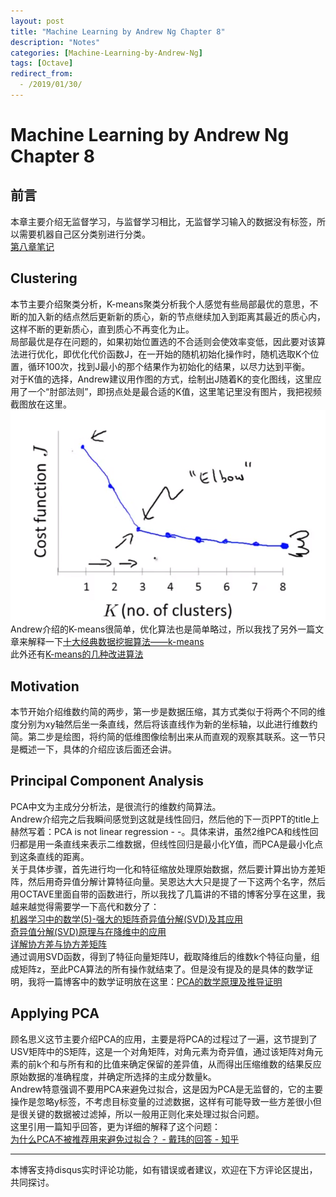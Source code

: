 ```yaml
---
layout: post
title: "Machine Learning by Andrew Ng Chapter 8"
description: "Notes"
categories: [Machine-Learning-by-Andrew-Ng]
tags: [Octave]
redirect_from:
  - /2019/01/30/
---
```

# Machine Learning by Andrew Ng Chapter 8
 
## 前言  
本章主要介绍无监督学习，与监督学习相比，无监督学习输入的数据没有标签，所以需要机器自己区分类别进行分类。  
[第八章笔记](https://www.coursera.org/learn/machine-learning/resources/kGWsY)  

## Clustering  
本节主要介绍聚类分析，K-means聚类分析我个人感觉有些局部最优的意思，不断的加入新的结点然后更新新的质心，新的节点继续加入到距离其最近的质心内，这样不断的更新质心，直到质心不再变化为止。  
局部最优是存在问题的，如果初始位置选的不合适则会使效率变低，因此要对该算法进行优化，即优化代价函数J，在一开始的随机初始化操作时，随机选取K个位置，循环100次，找到J最小的那个结果作为初始化的结果，以尽力达到平衡。  
对于K值的选择，Andrew建议用作图的方式，绘制出J随着K的变化图线，这里应用了一个“肘部法则”，即拐点处是最合适的K值，这里笔记里没有图片，我把视频截图放在这里。  
![avatar-w120](/images/QQ截图20190131093252.png "Elbow method")  
Andrew介绍的K-means很简单，优化算法也是简单略过，所以我找了另外一篇文章来解释一下[十大经典数据挖掘算法——k-means](http://www.cnblogs.com/en-heng/p/5173704.html)  
此外还有[K-means的几种改进算法](https://www.cnblogs.com/yixuan-xu/p/6272208.html)  

## Motivation  
本节开始介绍维数约简的两步，第一步是数据压缩，其方式类似于将两个不同的维度分别为xy轴然后坐一条直线，然后将该直线作为新的坐标轴，以此进行维数约简。第二步是绘图，将约简的低维图像绘制出来从而直观的观察其联系。这一节只是概述一下，具体的介绍应该后面还会讲。  

## Principal Component Analysis  
PCA中文为主成分分析法，是很流行的维数约简算法。  
Andrew介绍完之后我瞬间感觉到这就是线性回归，然后他的下一页PPT的title上赫然写着：PCA is not linear regression - -。具体来讲，虽然2维PCA和线性回归都是用一条直线来表示二维数据，但线性回归是最小化Y值，而PCA是最小化点到这条直线的距离。  
关于具体步骤，首先进行均一化和特征缩放处理原始数据，然后要计算出协方差矩阵，然后用奇异值分解计算特征向量。吴恩达大大只是提了一下这两个名字，然后用OCTAVE里面自带的函数进行，所以我找了几篇讲的不错的博客分享在这里，我越来越觉得需要学一下高代和数分了：  
[机器学习中的数学(5)-强大的矩阵奇异值分解(SVD)及其应用](http://www.cnblogs.com/LeftNotEasy/archive/2011/01/19/svd-and-applications.html)   
[奇异值分解(SVD)原理与在降维中的应用](https://www.cnblogs.com/pinard/p/6251584.html)  
[详解协方差与协方差矩阵](https://blog.csdn.net/ybdesire/article/details/6270328)  
通过调用SVD函数，得到了特征向量矩阵U，截取降维后的维数k个特征向量，组成矩阵z，至此PCA算法的所有操作就结束了。但是没有提及的是具体的数学证明，我将一篇博客中的数学证明放在这里：[PCA的数学原理及推导证明](https://zhuanlan.zhihu.com/p/26951643)  

## Applying PCA  
顾名思义这节主要介绍PCA的应用，主要是将PCA的过程过了一遍，这节提到了USV矩阵中的S矩阵，这是一个对角矩阵，对角元素为奇异值，通过该矩阵对角元素的前k个和与所有和的比值来确定保留的差异值，从而得出压缩维数的结果反应原始数据的准确程度，并确定所选择的主成分数量k。  
Andrew特意强调不要用PCA来避免过拟合，这是因为PCA是无监督的，它的主要操作是忽略y标签，不考虑目标变量的过滤数据，这样有可能导致一些方差很小但是很关键的数据被过滤掉，所以一般用正则化来处理过拟合问题。  
这里引用一篇知乎回答，更为详细的解释了这个问题：  
[为什么PCA不被推荐用来避免过拟合？ - 戴玮的回答 - 知乎](https://www.zhihu.com/question/47121788/answer/121838673)   

---
本博客支持disqus实时评论功能，如有错误或者建议，欢迎在下方评论区提出，共同探讨。
